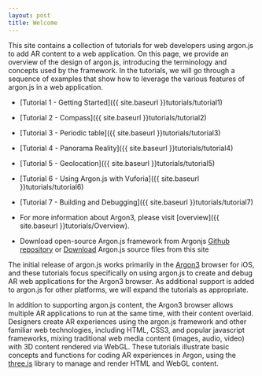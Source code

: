 ```yaml
---
layout: post
title: Welcome
---
```


This site contains a collection of tutorials for web developers using argon.js to add AR content to a web application. On this page, we provide an overview of the design of argon.js, introducing the terminology and concepts used by the framework. In the tutorials, we will go through a sequence of examples that show how to leverage the various features of argon.js in a web application.

* [Tutorial 1 - Getting Started]({{ site.baseurl }}tutorials/tutorial1)
* [Tutorial 2 - Compass]({{ site.baseurl }}tutorials/tutorial2)
* [Tutorial 3 - Periodic table]({{ site.baseurl }}tutorials/tutorial3)
* [Tutorial 4 - Panorama Reality]({{ site.baseurl }}tutorials/tutorial4)
* [Tutorial 5 - Geolocation]({{ site.baseurl }}tutorials/tutorial5)
* [Tutorial 6 - Using Argon.js with Vuforia]({{ site.baseurl }}tutorials/tutorial6)
* [Tutorial 7 - Building and Debugging]({{ site.baseurl }}tutorials/tutorial7)

* For more information about Argon3, please visit [overview]({{ site.baseurl }}tutorials/Overview).

* Download open-source Argon.js framework from Argonjs [Github repository](https://github.com/argonjs/argon.js) or <a href="{{ site.baseurl }}argon.js.zip">Download</a> Argon.js source files from this site

The initial release of argon.js works primarily in the [Argon3](https://itunes.apple.com/us/app/argon3/id944297993?ls=1&mt=8) browser for iOS, and these tutorials focus specifically on using argon.js to create and debug AR web applications for the Argon3 browser. As additional support is added to argon.js for other platforms, we will expand the tutorials as appropriate.

In addition to supporting argon.js content, the Argon3 browser allows multiple AR applications to run at the same time, with their content overlaid. Designers create AR experiences using the argon.js framework and other familiar web technologies, including HTML, CSS3, and popular javascript frameworks, mixing traditional web media content (images, audio, video) with 3D content rendered via WebGL. These tutorials illustrate  basic concepts and functions for coding AR experiences in Argon, using the [three.js](threejs.org) library to manage and render HTML and WebGL content.

